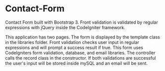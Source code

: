 Contact-Form
============

Contact Form built with Bootstrap 3. Front validation is validated by regular expressions with jQuery inside the CodeIgniter framework. 

This application has two pages. The form is displayed by the template class in the libraries folder. Front validation checks user input in regular expressions and will prompt a success result if true. This form uses CodeIgniters form validation, database, and email libraries. The controller calls the record class in the constructor. If both validations are successful the user's input will be stored inside mySQL and an email will be sent.





